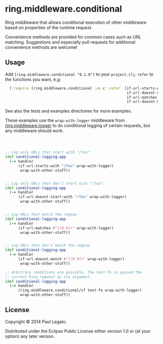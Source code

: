 # ring.middleware.conditional

Ring middleware that allows conditional execution of other middleware
based on properties of the runtime request.

Convenience methods are provided for common cases such as URL
matching. Suggestions and especially pull requests for additional
convenience methods are welcome!

## Usage

Add `[ring.middleware.conditional "0.1.0"]` to your `project.clj`. `refer` to the functions you want, e.g:

```clojure
  (:require [ring.middleware.conditional :as c :refer  [if-url-starts-with
                                                        if-url-doesnt-start-with
                                                        if-url-matches
                                                        if-url-doesnt-match]])
```

See also the tests and examples directories for more examples.

These examples use the `wrap-with-logger` middleware from
[ring.middleware.logger](https://github.com/pjlegato/ring.middleware.logger)
to do conditional logging of certain requests, but any middleware
should work.

```clojure



;; Log only URLs that start with "/foo":
(def conditional-logging-app
  (-> handler
      (if-url-starts-with "/foo" wrap-with-logger)
       wrap-with-other-stuff))


;; Log only URLs that don't start with "/foo":
(def conditional-logging-app
  (-> handler
      (if-url-doesnt-start-with "/foo" wrap-with-logger)
       wrap-with-other-stuff))


;; Log URLs that match the regexp
(def conditional-logging-app
  (-> handler
      (if-url-matches #"[/0-9]+" wrap-with-logger)
       wrap-with-other-stuff))


;; Log URLs that don't match the regexp
(def conditional-logging-app
  (-> handler
      (if-url-doesnt-match #"[/0-9]+" wrap-with-logger)
       wrap-with-other-stuff))

;; Arbitrary conditions are possible. The test-fn is passed the
;; current Ring request as its argument.
(def conditional-logging-app
  (-> handler
      (ring.middleware.conditional/if test-fn wrap-with-logger)
       wrap-with-other-stuff))

```

## License

Copyright © 2014 Paul Legato.

Distributed under the Eclipse Public License either version 1.0 or (at
your option) any later version.
